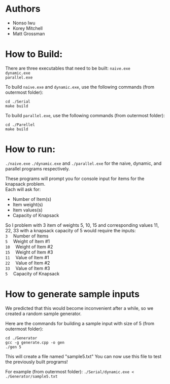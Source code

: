 # Authors
* Nonso Iwu
* Korey Mitchell
* Matt Grossman

# How to Build:
There are three executables that need to be built:
```naive.exe```<br>
```dynamic.exe```<br>
```parallel.exe ```

To build ```naive.exe``` and ```dynamic.exe```, use the following commands (from outermost folder):
```
cd ./Serial
make build
```

To build ```parallel.exe```, use the following commands (from outermost folder):
```
cd ./Parellel
make build
```

# How to run:
```./naive.exe```
```./dynamic.exe```
and
```./parallel.exe```
for the naive, dynamic, and parallel programs respectively.

These programs will prompt you for console input for items for the knapsack problem.\
Each will ask for:
* Number of Item(s)
* Item weight(s)
* Item values(s)
* Capacity of Knapsack

So I problem with 3 item of weights 5, 10, 15 and corresponding values 11, 22, 33 with a knapsack capacity of 5 would require the inputs:\
```3```   &ensp;&ensp;Number of Items\
```5```   &ensp;&ensp;Weight of Item \#1\
```10```  &ensp;&ensp;Weight of Item \#2\
```15```  &ensp;&ensp;Weight of Item \#3\
```11```  &ensp;&ensp;Value of Item \#1\
```22```  &ensp;&ensp;Value of Item \#2\
```33```  &ensp;&ensp;Value of Item \#3\
```5```   &ensp;&ensp;Capacity of Knapsack

# How to generate sample inputs
We predicted that this would become inconvenient after a while, so we created a random sample generator.

Here are the commands for building a sample input with size of 5 (from outermost folder):
```
cd ./Generator
gcc -g generate.cpp -o gen
./gen 5
```

This will create a file named "sample5.txt"
You can now use this file to test the previously built programs!

For example (from outermost folder):
```./Serial/dynamic.exe < ./Generator/sample5.txt``` 
